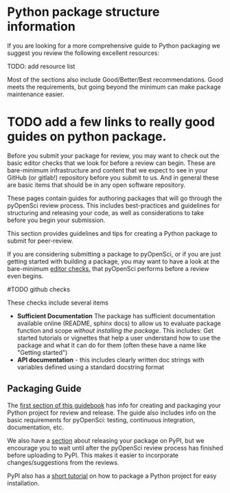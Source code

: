 # Python package structure information 

If you are looking for a more comprehensive guide to Python packaging we suggest 
you review the following excellent resources:

TODO: add resource list 


Most of the sections also include Good/Better/Best recommendations.
Good meets the requirements, but going beyond the minimum can make package maintenance easier.


# TODO add a few links to really good guides on python package. 

Before you submit your package for review, you may want to check out the 
basic editor checks that we look for before a review can begin. These are bare-minimum 
infrastructure and content that we expect to see in your GitHub (or gitlab!)
repository before you submit to us. And in general these are basic items
that should be in any open software repository. 

These pages contain guides for authoring packages that will go through the
pyOpenSci review process. This includes best-practices and guidelines for structuring
and releasing your code, as well as considerations to take before you begin your
submission.





This section provides guidelines and tips for creating a Python package to 
submit for peer-review.

If you are considering submitting a package to pyOpenSci, or if you are just 
getting started with building a package, you may want to have a look at the 
bare-minimum [editor checks.](open-source-software-submissions/editor-in-chief-guide.html#editor-checklist-copy-template-below-to-use-in-the-issue) that pyOpenSci
performs before a review even begins. 

#TODO github checks 

These checks include several items

- **Sufficient Documentation** The package has sufficient documentation available online (README, sphinx docs) to allow us to evaluate package function and scope *without installing the package*. This includes:
  Get started tutorials or vignettes that help a user understand how to use the package and what it can do for them (often these have a name like "Getting started")
- **API documentation** - this includes clearly written doc strings with variables defined using a standard docstring format


## Packaging Guide

The [first section of this guidebook](overview) has info for creating and packaging your
Python project for review and release. The guide also includes info on the basic
requirements for pyOpenSci: testing, continuous integration, documentation, etc.

We also have a [section](release) about releasing your package on PyPI, but we encourage
you to wait until after the pyOpenSci review process has finished before uploading to
PyPI. This makes it easier to incorporate changes/suggestions from the reviews.

PyPI also has a [short tutorial](https://packaging.python.org/tutorials/packaging-projects/)
on how to package a Python project for easy installation.


